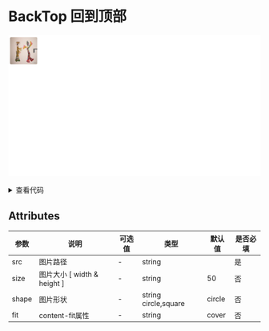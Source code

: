 <!--
 * @Author: zhang_gen_yuan
 * @Date: 2022-09-12 22:42:37
 * @LastEditTime: 2023-08-16 11:24:44
 * @Descripttion: 
-->
# BackTop 回到顶部

![alt](./../../public/component/avatar.png)


<details>
<summary>查看代码</summary>

```vue
<script lang="ts" setup>
import { Avatar } from "zgy-ui"
</script>
<template>
  <Avatar size="100" shape="square" />
</template>
```

</details>

## Attributes

| 参数| 说明 |可选值|类型|默认值| 是否必填|
|-----| ----|-----|---|-------|----|
| src| 图片路径 |- |string |  | 是 |
| size| 图片大小 [ width & height ] |- |string | 50 | 否 |
| shape| 图片形状 |- |string circle,square | circle | 否 |
| fit| content-fit属性 |- |string | cover | 否 |

